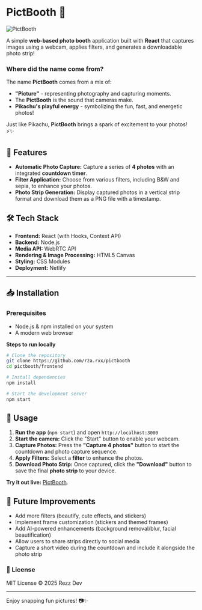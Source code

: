 # PictBooth 📸
![PictBooth](https://github.com/user-attachments/assets/4a6629c9-0c75-4a3a-a9f5-355712e2a372)


A simple **web-based photo booth** application built with **React** that captures images using a webcam, applies filters, and generates a downloadable photo strip!

### Where did the name come from?
The name **PictBooth** comes from a mix of:
- **"Picture"** - representing photography and capturing moments.
- The **PictBooth** is the sound that cameras make.
- **Pikachu's playful energy** - symbolizing the fun, fast, and energetic photos!

Just like Pikachu, **PictBooth** brings a spark of excitement to your photos! ⚡✨


## 🚀 Features
- **Automatic Photo Capture:** Capture a series of **4 photos** with an integrated **countdown timer**.
- **Filter Application:** Choose from various filters, including B&W and sepia, to enhance your photos.
- **Photo Strip Generation:** Display captured photos in a vertical strip format and download them as a PNG file with a timestamp.

## 🛠 Tech Stack
- **Frontend:** React (with Hooks, Context API)
- **Backend:** Node.js
- **Media API:** WebRTC API
- **Rendering & Image Processing:** HTML5 Canvas
- **Styling:** CSS Modules
- **Deployment:** Netlify

---

## 📥 Installation
### **Prerequisites**
- Node.js & npm installed on your system
- A modern web browser

**Steps to run locally**
```sh
# Clone the repository
git clone https://github.com/rza.rxx/pictbooth
cd pictbooth/frontend

# Install dependencies
npm install

# Start the development server
npm start
```


## 📸 Usage
1. **Run the app** (`npm start`) and open `http://localhost:3000`
2. **Start the camera:** Click the "Start" button to enable your webcam.
3. **Capture Photos:** Press the **"Capture 4 photos"** button to start the countdown and photo capture sequence.
4. **Apply Filters:** Select a **filter** to enhance the photos.
5. **Download Photo Strip:** Once captured, click the **"Download"** button to save the final **photo strip** to your device.

**Try it out live:** [PictBooth](https://pictbooth.netlify.app/).

## 🔧 Future Improvements
- Add more filters (beautify, cute effects, and stickers)
- Implement frame customization (stickers and themed frames)
- Add AI-powered enhancements (background removal/blur, facial beautification)
- Allow users to share strips directly to social media
- Capture a short video during the countdown and include it alongside the photo strip


### 📜 License
MIT License © 2025 Rezz Dev

---
Enjoy snapping fun pictures! 📷✨
